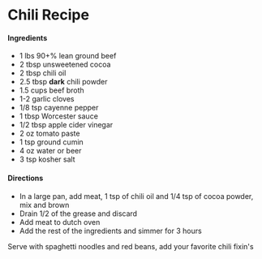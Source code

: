 # Chili Recipe

#### Ingredients

- 1 lbs 90+% lean ground beef
- 2 tbsp unsweetened cocoa
- 2 tbsp chili oil
- 2.5 tbsp **dark** chili powder
- 1.5 cups beef broth
- 1-2 garlic cloves
- 1/8 tsp cayenne pepper
- 1 tbsp Worcester sauce
- 1/2 tbsp apple cider vinegar 
- 2 oz tomato paste 
- 1 tsp ground cumin
- 4 oz water or beer
- 3 tsp kosher salt



#### Directions

- In a large pan, add meat, 1 tsp of chili oil and 1/4 tsp of cocoa powder, mix and brown
- Drain 1/2 of the grease and discard
- Add meat to dutch oven
- Add the rest of the ingredients and simmer for 3 hours



Serve with spaghetti noodles and red beans, add your favorite chili fixin's